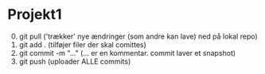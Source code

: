 # Projekt1



0. git pull ('trækker' nye ændringer (som andre kan lave) ned på lokal repo)
1. git add . (tilføjer filer der skal comittes)
2. git commit -m "..." (... er en kommentar. commit laver et snapshot)
3. git push (uploader ALLE commits)